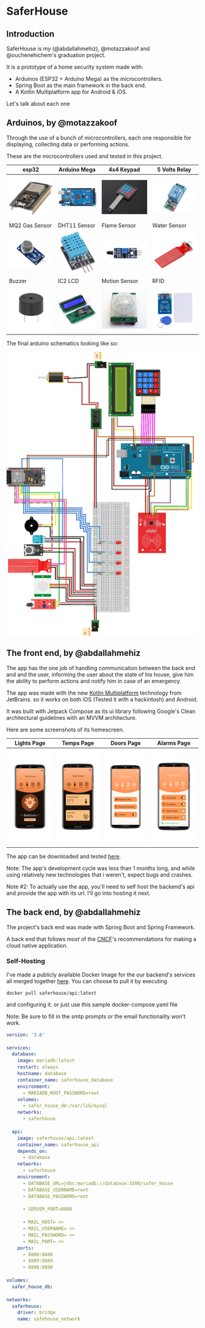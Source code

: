 # SaferHouse
## Introduction
SaferHouse is my (@abdallahmehiz), @motazzakoof and @ouchenehichem's graduation project.

It is a prototype of a home security system made with:
 - Arduinos (ESP32 + Arduino Mega) as the microcontrollers.
 - Spring Boot as the main framework in the back end.
 - A Kotlin Multiplatform app for Android & iOS.

Let's talk about each one

## Arduinos, by @motazzakoof
Through the use of a bunch of microcontrollers, each one responsible for displaying, collecting data or performing actions.

These are the microcontrollers used and tested in this project.

| esp32 | Arduino Mega | 4x4 Keypad | 5 Volts Relay |
|-|-|-|-|
| ![esp32](./arduino_parts/esp32.jpg) | ![arduino_mega](./arduino_parts/Arduino-Mega.jpg) | ![4x4](./arduino_parts/4x4%20Keypad.jpg) | ![5volts](./arduino_parts/5Volt%20relay.jpg)
| MQ2 Gas Sensor | DHT11 Sensor | Flame Sensor | Water Sensor
| ![water](./arduino_parts/MQ-2-Gas-Sensor.png) | ![dht](./arduino_parts/DHT11-Sensor.jpg) | ![flame](./arduino_parts/flame%20sensor.jpg) | ![water](./arduino_parts/water%20sensor.jpg) |
| Buzzer | IC2 LCD | Motion Sensor | RFID |
| ![buzz](./arduino_parts/Buzzer.png) | ![lcd](./arduino_parts/IC2%20LCD.jpg) | ![motion](./arduino_parts/motion%20senser.png) | ![rfid](./arduino_parts/rfid.jpg) | 

The final arduino schematics looking like so:

![](schematic.png)

## The front end, by @abdallahmehiz

The app has the one job of handling communication between the back end and and the user, informing the user about the state of his house, give him the ability to perform actions and notify him in case of an emergency.

The app was made with the new [Kotlin Multiplatform](https://www.jetbrains.com/kotlin-multiplatform/) technology from JetBrains. so it works on both iOS (Tested it with a hackintosh) and Android.

It was built with Jetpack Compose as its ui library following Google's Clean architectural guidelines with an MVVM architecture.

Here are some screenshots of its homescreen.

|Lights Page| Temps Page | Doors Page | Alarms Page |
|-|-|-|-|
|![lights](./app/lights_page.PNG)| ![temps](./app/temps_page.PNG) | ![doors](./app/doors_page.PNG) | ![alarms](./app/alarms_page.PNG) |

The app can be downloaded and tested [here](./app-release.apk).

Note: The app's development cycle was less than 1 months long, and while using relatively new technologies that i weren't, expect bugs and crashes. 

Note #2: To actually use the app, you'll need to self host the backend's api and provide the app with its url. I'll go into hosting it next.

## The back end, by @abdallahmehiz

The project's back end was made with Spring Boot and Spring Framework.

A back end that follows *most* of the [CNCF](https://landscape.cncf.io/)'s recommendations for making a cloud native application.

### Self-Hosting
I've made a publicly available Docker Image for the our backend's services all merged together [here](https://hub.docker.com/repository/docker/saferhouse/api). You can choose to pull it by executing 

```
docker pull saferhouse/api:latest
```

and configuring it. or just use this sample docker-compose.yaml file


Note: Be sure to fill in the smtp prompts or the email functionality won't work.

```yaml
version: '3.8'

services:
  database:
    image: mariadb:latest
    restart: always
    hostname: database
    container_name: saferhouse_database
    environment:
      - MARIADB_ROOT_PASSWORD=root
    volumes:
      - safer_house_db:/var/lib/mysql
    networks:
      - saferhouse

  api:
    image: saferhouse/api:latest
    container_name: saferhouse_api
    depends_on:
      - database
    networks:
      - saferhouse
    environment:
      - DATABASE_URL=jdbc:mariadb://database:3306/safer_house
      - DATABASE_USERNAME=root
      - DATABASE_PASSWORD=root
    
      - SERVER_PORT=8888

      - MAIL_HOST= <>
      - MAIL_USERNAME= <>
      - MAIL_PASSWORD= <>
      - MAIL_PORT= <>
    ports:
      - 8888:8888
      - 8889:8889
      - 8890:8890

volumes:
  safer_house_db:

networks:
  saferhouse:
    driver: bridge
    name: safehouse_network
```

